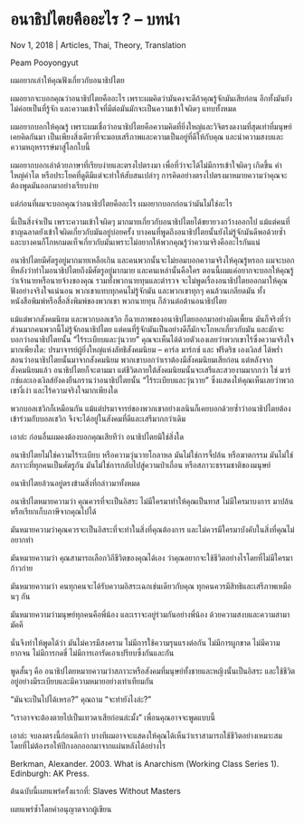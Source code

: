 # อนาธิปไตยคืออะไร ? – บทนำ

Nov 1, 2018 | Articles, Thai, Theory, Translation





Peam Pooyongyut

ผมอยากเล่าให้คุณฟังเกี่ยวกับอนาธิปไตย

ผมอยากจะบอกคุณว่าอนาธิปไตยคืออะไร เพราะผมคิดว่ามันคงจะดีถ้าคุณรู้จักมันเสียก่อน อีกทั้งมันยังไม่ค่อยเป็นที่รู้จัก และความเข้าใจที่มีต่อมันมักจะเป็นความเข้าใจผิดๆ แทบทั้งหมด

ผมอยากบอกให้คุณรู้ เพราะผมเชื่อว่าอนาธิปไตยคือความคิดที่ยิ่งใหญ่และวิจิตรงดงามที่สุดเท่าที่มนุษย์เคยคิดกันมา เป็นเพียงสิ่งเดียวที่จะมอบเสรีภาพและความเป็นอยู่ที่ดีให้กับคุณ และนำความสงบและความหฤหรรรษ์มาสู่โลกใบนี้

ผมอยากบอกเล่าด้วยภาษาที่เรียบง่ายและตรงไปตรงมา เพื่อที่ว่าจะได้ไม่มีการเข้าใจผิดๆ เกิดขึ้น คำใหญ่คำโต หรือประโยคที่ดูดีมีแต่จะทำให้สับสนเปล่าๆ การคิดอย่างตรงไปตรงมาหมายความว่าคุณจะต้องพูดมันออกมาอย่างเรียบง่าย

แต่ก่อนที่ผมจะบอกคุณว่าอนาธิปไตยคืออะไร ผมอยากบอกก่อนว่ามันไม่ใช่อะไร

นี่เป็นสิ่งจำเป็น เพราะความเข้าใจผิดๆ มากมายเกี่ยวกับอนาธิปไตยได้ขยายวงกว้างออกไป แม้แต่คนที่ชาญฉลาดยังเข้าใจผิดเกี่ยวกับมันอยู่บ่อยครั้ง บางคนที่พูดถึงอนาธิปไตยนั้นยังไม่รู้จักมันดีพอด้วยซ้ำ และบางคนก็โกหกมดเท็จเกี่ยวกับมันเพราะไม่อยากให้พวกคุณรู้ว่าความจริงคืออะไรกันแน่

อนาธิปไตยมีศัตรูอยู่มากมายเหลือเกิน และคนพวกนั้นจะไม่ยอมบอกความจริงให้คุณรู้หรอก ผมจะบอกทีหลังว่าทำไมอนาธิปไตยถึงมีศัตรูอยู่มากมาย และคนเหล่านั้นคือใคร ตอนนี้ผมแค่อยากจะบอกให้คุณรู้ ว่าเจ้านายหรือนายจ้างของคุณ รวมทั้งพวกนายทุนและตำรวจ จะไม่พูดเรื่องอนาธิปไตยออกมาให้คุณฟังอย่างจริงใจแน่นอน พวกเขาแทบทุกคนไม่รู้จักมัน และพวกเขาทุกๆ คนล้วนเกลียดมัน ทั้งหนังสือพิมพ์หรือสื่อสิ่งพิมพ์ของพวกเขา พวกนายทุน ก็ล้วนต่อต้านอนาธิปไตย

แม้แต่พวกสังคมนิยม และพวกบอลเชวิก ก็ฉายภาพของอนาธิปไตยออกมาอย่างผิดเพี้ยน มันก็จริงที่ว่าส่วนมากคนพวกนี้ไม่รู้จักอนาธิปไตย แต่คนที่รู้จักมันเป็นอย่างดีก็มักจะโกหกเกี่ยวกับมัน และมักจะบอกว่าอนาธิปไตยนั้น “ไร้ระเบียบและวุ่นวาย” คุณจะเห็นได้ด้วยตัวเองเลยว่าพวกเขาไร้ซึ่งความจริงใจมากเพียงใด: ปรมาจารย์ผู้ยิ่งใหญ่แห่งลัทธิสังคมนิยม – คาร์ล มาร์กซ์ และ ฟรีดริช เองเงิลส์ ได้พร่ำสอนว่าอนาธิปไตยนั้นมาจากสังคมนิยม พวกเขาบอกว่าเราต้องมีสังคมนิยมเสียก่อน แต่หลังจากสังคมนิยมแล้ว อนาธิปไตยก็จะตามมา แต่ชีวิตภายใต้สังคมนิยมนั้นจะเสรีและสวยงามมากกว่า ใช่ มาร์กซ์และเองเงิลส์ยังคงยืนกรานว่าอนาธิปไตยนั้น “ไร้ระเบียบและวุ่นวาย” ซึ่งแสดงให้คุณเห็นเลยว่าพวกเขางี่เง่า และไร้ความจริงใจมากเพียงใด

พวกบอลเชวิกก็เหมือนกัน แม้แต่ปรมาจารย์ของพวกเขาอย่างเลนินก็เคยบอกด้วยซ้ำว่าอนาธิปไตยต้องเข้าร่วมกับบอลเชวิก จึงจะได้อยู่ในสังคมที่ดีและเสรีมากกว่าเดิม

เอาล่ะ ก่อนอื่นผมคงต้องบอกคุณเสียทีว่า อนาธิปไตยมิใช่สิ่งใด

อนาธิปไตยไม่ใช่ความไร้ระเบียบ หรือความวุ่นวายโกลาหล มันไม่ใช่การจี้ปล้น หรือฆาตกรรม มันไม่ใช่สภาวะที่ทุกคนเป็นศัตรูกัน มันไม่ใช่การกลับไปสู่ความป่าเถื่อน หรือสภาวะธรรมชาติของมนุษย์

อนาธิปไตยล้วนอยู่ตรงข้ามสิ่งที่กล่าวมาทั้งหมด

อนาธิปไตหมายความว่า คุณควรที่จะเป็นอิสระ ไม่มีใครมาทำให้คุณเป็นทาส ไม่มีใครมาบงการ มาปล้น หรือเรียกเก็บภาษีจากคุณไปได้

มันหมายความว่าคุณควรจะเป็นอิสระที่จะทำในสิ่งที่คุณต้องการ และไม่ควรมีใครมาบังคับในสิ่งที่คุณไม่อยากทำ

มันหมายความว่า คุณสามารถเลือกวิถีชีวิตของคุณได้เอง ว่าคุณอยากจะใช้ชีวิตอย่างไรโดยที่ไม่มีใครมาก้าวก่าย

มันหมายความว่า คนทุกคนจะได้รับความอิสระเฉกเช่นเดียวกับคุณ ทุกคนควรมีสิทธิและเสรีภาพเหมือนๆ กัน

มันหมายความว่ามนุษย์ทุกคนคือพี่น้อง และเราจะอยู่ร่วมกันอย่างพี่น้อง ด้วยความสงบและความสามามัคคี

นั่นจึงทำให้พูดได้ว่า มันไม่ควรมีสงคราม ไม่มีการใช้ความรุนแรงต่อกัน ไม่มีการผูกขาด ไม่มีความยากจน ไม่มีการกดขี่ ไม่มีการเอารัดเอาเปรียบซึ่งกันและกัน

พูดสั้นๆ คือ อนาธิปไตยหมายความว่าสภาวะหรือสังคมที่มนุษย์ทั้งชายและหญิงนั้นเป็นอิสระ และใช้ชีวิตอยู่อย่างมีระเบียบและมีความหมายอย่างเท่าเทียมกัน

“มันจะเป็นไปได้เหรอ?” คุณถาม “จะทำยังไงล่ะ?”

“เราอาจจะต้องตายไปเป็นเทวดาเสียก่อนล่ะมั้ง” เพื่อนคุณอาจจะพูดแบบนี้

เอาล่ะ จบลงตรงนี้ก่อนดีกว่า บางทีผมอาจจะแสดงให้คุณได้เห็นว่าเราสามารถใช้ชีวิตอย่างเหมาะสมโดยที่ไม่ต้องรอให้ปีกงอกออกมาจากแผ่นหลังได้อย่างไร



Berkman, Alexander. 2003. What is Anarchism (Working Class Series 1). Edinburgh: AK Press.



ต้นฉบับนี้เผยแพร่ครั้งแรกที่: Slaves Without Masters

เผยแพร่ซ้ำโดยคำอนุญาตจากผู้เขียน